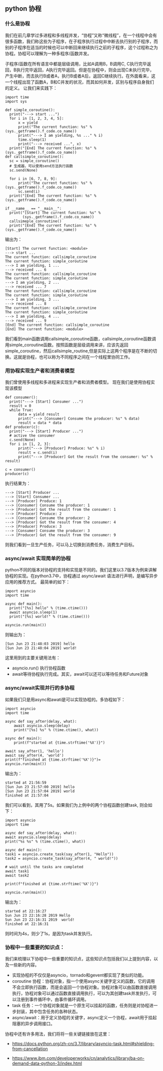 ## python 协程
### 什么是协程
我们在前几章学过多进程和多线程并发，“协程”又称“微线程”，在一个线程中会有很多函数，我们称这些为子程序，在子程序执行过程中中断去执行别的子程序，而别的子程序在适当的时候也可以中断回来继续执行之前的子程序，这个过程称之为协程。协程可以理解为一种多程序/函数并发。

子程序/函数在所有语言中都是层级调用，比如A调用B，B调用C, C执行完毕返回，B执行完毕返回，A执行完毕返回。但是在协程中，则会出现C未执行完毕，产生中断，而去执行B或者A，执行B或者A后，返回C继续执行。在外面看来，这一个线程出现了函数A，B和C并发的状况，而其如何并发，区别与程序自身我们的定义。
让我们来实践下：
```
import time
import sys 

def simple_coroutine():
  print("---> start ...")
  for i in [1, 2, 3, 4, 5]: 
      x = yield
      print("The current function: %s" % (sys._getframe().f_code.co_name))
      print("---> I am yielding, %s ..." % i)
      time.sleep(1)
      print("---> received ...", x)
  print("[End] The current function: %s" % (sys._getframe().f_code.co_name))                                                                             
def callsimple_coroutine():
  sc = simple_coroutine()
  # 生成器，可以使用send方法执行函数
  sc.send(None)

  for i in [6, 7, 8, 9]: 
      print("The current function: %s" % (sys._getframe().f_code.co_name))
      sc.send(i)
  print("[End] The current function: %s" % (sys._getframe().f_code.co_name))

if __name__ == "__main__":
  print("[Start] The current function: %s" %
        (sys._getframe().f_code.co_name))
  callsimeple_conroutine()
  print("[End] The current function: %s" % (sys._getframe().f_code.co_name))
```
输出为：
```
[Start] The current function: <module>
---> start ...
The current function: callsimple_coroutine
The current function: simple_coroutine
---> I am yielding, 1 ...
---> received ... 6
The current function: callsimple_coroutine
The current function: simple_coroutine
---> I am yielding, 2 ...
---> received ... 7
The current function: callsimple_coroutine
The current function: simple_coroutine
---> I am yielding, 3 ...
---> received ... 8
The current function: callsimple_coroutine
The current function: simple_coroutine
---> I am yielding, 4 ...
---> received ... 9
[End] The current function: callsimple_coroutine
[End] The current function: <module>
```
我们看到main函数调用callsimple_coroutine函数，callsimple_coroutine函数调用simple_coroutine函数。按照函数是层级调用来讲，应该先返回simple_coroutine，然后callsimple_routine,但是实际上这两个程序是在不断的切换。这就是协程，也可以称为不同程序之间在一个线程里协同工作。

### 用协程实现生产者和消费者模型
 我们曾使用多线程和多进程来实现生产者和消费者模型。
 现在我们是使用协程实现该模型
```
def consumer():
  print("---> [Start] Consumer ...")
  result = 0 
  while True:
      data = yield result
      print("---> [Consumer] Consume the producer: %s" % data)
      result = data * data                                                                                      
def producer(c):
  print("---> [Start] Producer ...")
  # active the consumer
  c.send(None)
  for i in [1, 2, 3]: 
      print("---> [Producer] Produce: %s" % i)
      result = c.send(i)
      print("---> [Producer] Got the result from the consumer: %s" % result)

c = consumer()
producer(c)
```
执行结果为：
```
---> [Start] Producer ...
---> [Start] Consumer ...
---> [Producer] Produce: 1
---> [Consumer] Consume the producer: 1
---> [Producer] Got the result from the consumer: 1
---> [Producer] Produce: 2
---> [Consumer] Consume the producer: 2
---> [Producer] Got the result from the consumer: 4
---> [Producer] Produce: 3
---> [Consumer] Consume the producer: 3
---> [Producer] Got the result from the consumer: 9
```
则我们看到一旦生产任务，可以马上切换到消费任务，消费生产目标。
### async/await 实现简单的协程
python不同的版本对协程的支持和实现是不同的。我们这里以3.7版本为例来讲解协程的实现。在python3.7中，协程通过 async/await 语法进行声明，是编写异步应用的推荐方式。
最简单的如下：
```
import asyncio
import time

async def main():
  print("[%s] hello" % (time.ctime()))
  await asyncio.sleep(1)
  print("[%s] world!" % (time.ctime()))
                                                
asyncio.run(main())
```
则输出为：
```
[Sun Jun 23 21:48:03 2019] hello
[Sun Jun 23 21:48:04 2019] world!
```
这里用到的主要关键用法有：
* asyncio.run() 执行协程函数
* await等待协程执行完成。其实，await可以还可以等待任务和Future对象
### async/await实现并行的多协程
如果我们只是用async和awati是可以实现协程的。多协程如下：
```
import asyncio
import time

async def say_after(delay, what):
    await asyncio.sleep(delay)
    print("[%s] %s" % (time.ctime(), what))

async def main():
    print(f"started at {time.strftime('%X')}")
  
await say_after(1, 'hello')
await say_after(4, 'world')                                                                                             
print(f"finished at {time.strftime('%X')}")=
asyncio.run(main())
```
输出为：
```
started at 21:56:59
[Sun Jun 23 21:57:00 2019] hello
[Sun Jun 23 21:57:04 2019] world
finished at 21:57:04
```
我们可以看到，其用了5s。如果我们为上例中的两个协程函数创建task, 则会如下：
```
import asyncio
import time

async def say_after(delay, what):
await asyncio.sleep(delay)
print("%s %s" % (time.ctime(), what))
                                    
async def main():
task1 = asyncio.create_task(say_after(1, "Hello"))
task2 = asyncio.create_task(say_after(4, " world!"))

# wait until the tasks are completed
await task1
await task2

print(f"finished at {time.strftime('%X')}")

asyncio.run(main())
```
输出为：
```
started at 22:16:27
Sun Jun 23 22:16:28 2019 Hello
Sun Jun 23 22:16:31 2019  world!
finished at 22:16:31
```
则时间为4s，则少了1s，是因为task并发执行。

### 协程中一些重要的知识点：
我们来梳理以下协程中一些重要的知识点，这些知识点包括我们以上提到内容，以及一些新的内容。
* 实现协程的不仅仅是asyncio，tornado和gevent都实现了类似的功能。
* coroutine 协程：协程对象，指一个使用async关键字定义的函数，它的调用不会立即执行函数，而是会返回一个协程对象。协程对象可以由函数直接调用执行，协程对象可以通过函数直接调用执行，可以为其创建task并发执行，可以注册到事件循环中，由事件循环调用。
* task 任务：一个协程对象就是一个原生可以挂起的函数，任务则是对协程进一步封装，其中包含任务的各种状态。
* async/await：用于定义协程的关键字，async定义一个协程，await用于挂起阻塞的异步调用接口。

协程中还有许多用法，我们将将一些关键链接放在这里：
* https://docs.python.org/zh-cn/3.7/library/asyncio-task.html#shielding-from-cancellation

* https://www.ibm.com/developerworks/cn/analytics/library/ba-on-demand-data-python-3/index.html
